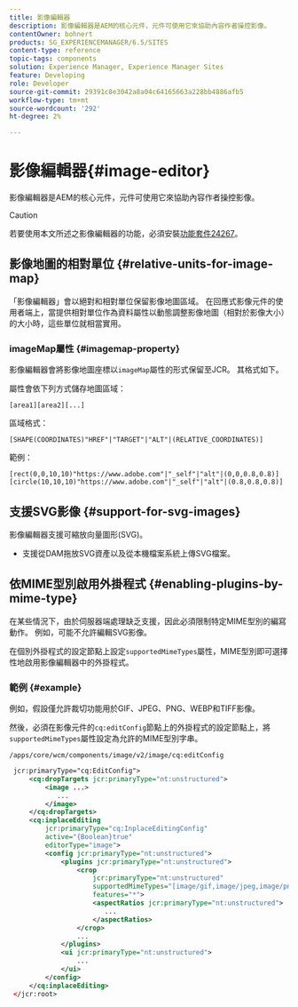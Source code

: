 ```yaml
---
title: 影像編輯器
description: 影像編輯器是AEM的核心元件，元件可使用它來協助內容作者操控影像。
contentOwner: bohnert
products: SG_EXPERIENCEMANAGER/6.5/SITES
content-type: reference
topic-tags: components
solution: Experience Manager, Experience Manager Sites
feature: Developing
role: Developer
source-git-commit: 29391c8e3042a8a04c64165663a228bb4886afb5
workflow-type: tm+mt
source-wordcount: '292'
ht-degree: 2%

---
```


# 影像編輯器{#image-editor}

影像編輯器是AEM的核心元件，元件可使用它來協助內容作者操控影像。

>[!CAUTION]
>
>若要使用本文所述之影像編輯器的功能，必須安裝[功能套件24267](https://experience.adobe.com/#/downloads/content/software-distribution/en/aem.html?package=/content/software-distribution/en/details.html/content/dam/aem/public/adobe/packages/cq640/featurepack/cq-6.4.0-featurepack-24267)。

## 影像地圖的相對單位 {#relative-units-for-image-map}

「影像編輯器」會以絕對和相對單位保留影像地圖區域。 在回應式影像元件的使用者端上，當提供相對單位作為資料屬性以動態調整影像地圖（相對於影像大小）的大小時，這些單位就相當實用。

### imageMap屬性 {#imagemap-property}

影像編輯器會將影像地圖座標以`imageMap`屬性的形式保留至JCR。 其格式如下。

屬性會依下列方式儲存地圖區域：

`[area1][area2][...]`

區域格式：

`[SHAPE(COORDINATES)"HREF"|"TARGET"|"ALT"|(RELATIVE_COORDINATES)]`

範例：

`[rect(0,0,10,10)"https://www.adobe.com"|"_self"|"alt"|(0,0,0.8,0.8)]`
`[circle(10,10,10)"https://www.adobe.com"|"_self"|"alt"|(0.8,0.8,0.8)]`

## 支援SVG影像 {#support-for-svg-images}

影像編輯器支援可縮放向量圖形(SVG)。

* 支援從DAM拖放SVG資產以及從本機檔案系統上傳SVG檔案。

## 依MIME型別啟用外掛程式 {#enabling-plugins-by-mime-type}

在某些情況下，由於伺服器端處理缺乏支援，因此必須限制特定MIME型別的編寫動作。 例如，可能不允許編輯SVG影像。

在個別外掛程式的設定節點上設定`supportedMimeTypes`屬性，MIME型別即可選擇性地啟用影像編輯器中的外掛程式。

### 範例 {#example}

例如，假設僅允許裁切功能用於GIF、JPEG、PNG、WEBP和TIFF影像。

然後，必須在影像元件的`cq:editConfig`節點上的外掛程式的設定節點上，將`supportedMimeTypes`屬性設定為允許的MIME型別字串。

`/apps/core/wcm/components/image/v2/image/cq:editConfig`

```xml
 jcr:primaryType="cq:EditConfig">
     <cq:dropTargets jcr:primaryType="nt:unstructured">
         <image ...>
            ...
         </image>
     </cq:dropTargets>
     <cq:inplaceEditing
         jcr:primaryType="cq:InplaceEditingConfig"
         active="{Boolean}true"
         editorType="image">
         <config jcr:primaryType="nt:unstructured">
             <plugins jcr:primaryType="nt:unstructured">
                 <crop
                     jcr:primaryType="nt:unstructured"
                     supportedMimeTypes="[image/gif,image/jpeg,image/png,image/webp,image/tiff]"
                     features="*">
                     <aspectRatios jcr:primaryType="nt:unstructured">
                        ...
                     </aspectRatios>
                 </crop>
                 ...
             </plugins>
             <ui jcr:primaryType="nt:unstructured">
                 ...
             </ui>
         </config>
     </cq:inplaceEditing>
 </jcr:root>
```
